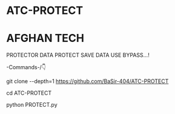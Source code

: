 # ATC-PROTECT
# AFGHAN TECH
PROTECTOR  DATA PROTECT SAVE DATA USE BYPASS...!

-Commands-/👇

git clone --depth=1 https://github.com/BaSir-404/ATC-PROTECT

cd ATC-PROTECT

python PROTECT.py
